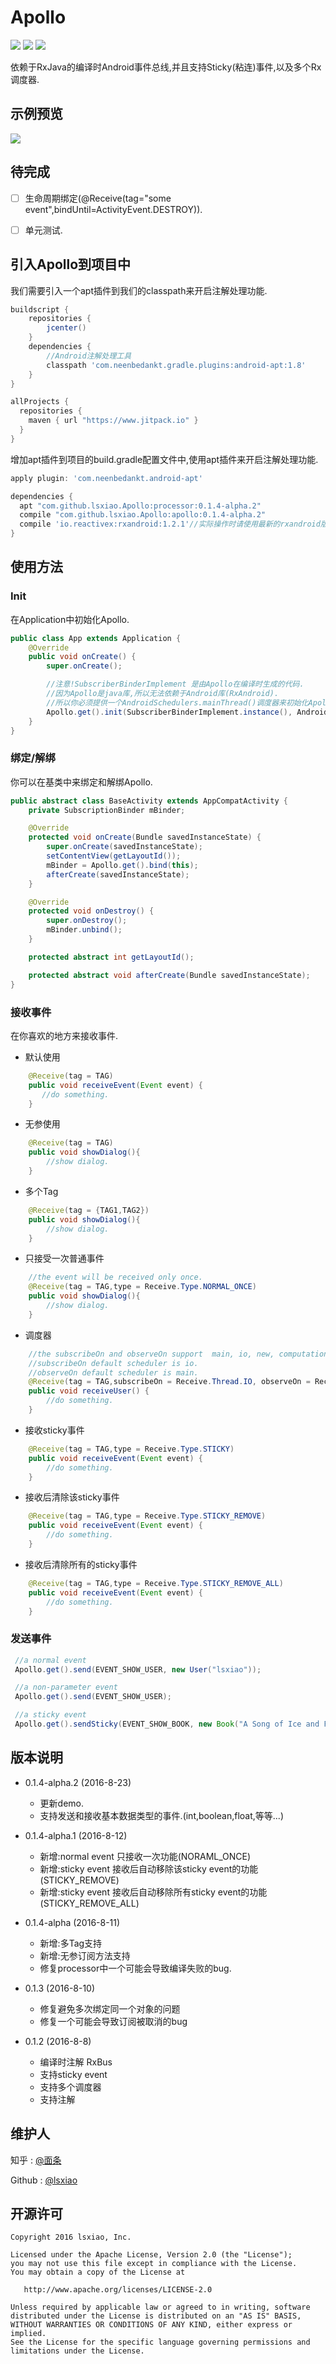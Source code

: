 # Apollo
[![](https://jitpack.io/v/lsxiao/Apollo.svg)](https://jitpack.io/#lsxiao/Apollo)
<a href="http://www.methodscount.com/?lib=com.github.lsxiao.Apollo%3Aapollo%3A0.1.2"><img src="https://img.shields.io/badge/Methods count-core: 93 | deps: 5492-e91e63.svg"/></a>
<a href="http://www.methodscount.com/?lib=com.github.lsxiao.Apollo%3Aapollo%3A0.1.2"><img src="https://img.shields.io/badge/Size-13 KB-e91e63.svg"/></a>


依赖于RxJava的编译时Android事件总线,并且支持Sticky(粘连)事件,以及多个Rx调度器.

## 示例预览
![](https://raw.githubusercontent.com/lsxiao/Apollo/master/demo.gif?raw=true)


## 待完成

- [ ] 生命周期绑定(@Receive(tag="some event",bindUntil=ActivityEvent.DESTROY)).
- [ ] 单元测试.


## 引入Apollo到项目中
我们需要引入一个apt插件到我们的classpath来开启注解处理功能.

```groovy
buildscript {
    repositories {
        jcenter()
    }
    dependencies {
        //Android注解处理工具
        classpath 'com.neenbedankt.gradle.plugins:android-apt:1.8'
    }
}

allProjects {
  repositories {
    maven { url "https://www.jitpack.io" }
  }
}
```

增加apt插件到项目的build.gradle配置文件中,使用apt插件来开启注解处理功能.

```groovy
apply plugin: 'com.neenbedankt.android-apt'

dependencies {
  apt "com.github.lsxiao.Apollo:processor:0.1.4-alpha.2"
  compile "com.github.lsxiao.Apollo:apollo:0.1.4-alpha.2"
  compile 'io.reactivex:rxandroid:1.2.1'//实际操作时请使用最新的rxandroid版本,这仅仅是一个示例.
}

```

## 使用方法

### Init
在Application中初始化Apollo.

```java
public class App extends Application {
    @Override
    public void onCreate() {
        super.onCreate();

        //注意!SubscriberBinderImplement 是由Apollo在编译时生成的代码.
        //因为Apollo是java库,所以无法依赖于Android库(RxAndroid).
        //所以你必须提供一个AndroidSchedulers.mainThread()调度器来初始化Apollo.
        Apollo.get().init(SubscriberBinderImplement.instance(), AndroidSchedulers.mainThread());
    }
}
```

### 绑定/解绑
你可以在基类中来绑定和解绑Apollo.

```java
public abstract class BaseActivity extends AppCompatActivity {
    private SubscriptionBinder mBinder;

    @Override
    protected void onCreate(Bundle savedInstanceState) {
        super.onCreate(savedInstanceState);
        setContentView(getLayoutId());
        mBinder = Apollo.get().bind(this);
        afterCreate(savedInstanceState);
    }

    @Override
    protected void onDestroy() {
        super.onDestroy();
        mBinder.unbind();
    }

    protected abstract int getLayoutId();

    protected abstract void afterCreate(Bundle savedInstanceState);
}

```

### 接收事件
在你喜欢的地方来接收事件.

- 默认使用
```java
    @Receive(tag = TAG)
    public void receiveEvent(Event event) {
       //do something.
    }
```
- 无参使用
```java
    @Receive(tag = TAG)
    public void showDialog(){
        //show dialog.
    }
```

- 多个Tag
```java
    @Receive(tag = {TAG1,TAG2})
    public void showDialog(){
        //show dialog.
    }
```

- 只接受一次普通事件
```java
    //the event will be received only once.
    @Receive(tag = TAG,type = Receive.Type.NORMAL_ONCE)
    public void showDialog(){
        //show dialog.
    }
```

- 调度器
```java
    //the subscribeOn and observeOn support  main, io, new, computation, trampoline, immediate schedulers.
    //subscribeOn default scheduler is io.
    //observeOn default scheduler is main.
    @Receive(tag = TAG,subscribeOn = Receive.Thread.IO, observeOn = Receive.Thread.MAIN)
    public void receiveUser() {
        //do something.
    }
```

- 接收sticky事件
```java
    @Receive(tag = TAG,type = Receive.Type.STICKY)
    public void receiveEvent(Event event) {
        //do something.
    }
```

- 接收后清除该sticky事件
```java
    @Receive(tag = TAG,type = Receive.Type.STICKY_REMOVE)
    public void receiveEvent(Event event) {
        //do something.
    }
```

- 接收后清除所有的sticky事件
```java
    @Receive(tag = TAG,type = Receive.Type.STICKY_REMOVE_ALL)
    public void receiveEvent(Event event) {
        //do something.
    }
```


### 发送事件

```java
 //a normal event
 Apollo.get().send(EVENT_SHOW_USER, new User("lsxiao"));

 //a non-parameter event
 Apollo.get().send(EVENT_SHOW_USER);

 //a sticky event
 Apollo.get().sendSticky(EVENT_SHOW_BOOK, new Book("A Song of Ice and Fire"));
```

## 版本说明
- 0.1.4-alpha.2 (2016-8-23)
  - 更新demo.
  - 支持发送和接收基本数据类型的事件.(int,boolean,float,等等...)


- 0.1.4-alpha.1 (2016-8-12)
  - 新增:normal event 只接收一次功能(NORAML_ONCE)
  - 新增:sticky event 接收后自动移除该sticky event的功能(STICKY_REMOVE)
  - 新增:sticky event 接收后自动移除所有sticky event的功能(STICKY_REMOVE_ALL)


- 0.1.4-alpha (2016-8-11)
  - 新增:多Tag支持
  - 新增:无参订阅方法支持
  - 修复processor中一个可能会导致编译失败的bug.


- 0.1.3 (2016-8-10)
  - 修复避免多次绑定同一个对象的问题
  - 修复一个可能会导致订阅被取消的bug


- 0.1.2 (2016-8-8)
  - 编译时注解 RxBus
  - 支持sticky event
  - 支持多个调度器
  - 支持注解




## 维护人
知乎 : [@面条](https://www.zhihu.com/people/lsxiao)

Github : [@lsxiao](https://github.com/lsxiao)


## 开源许可

    Copyright 2016 lsxiao, Inc.

    Licensed under the Apache License, Version 2.0 (the "License");
    you may not use this file except in compliance with the License.
    You may obtain a copy of the License at

       http://www.apache.org/licenses/LICENSE-2.0

    Unless required by applicable law or agreed to in writing, software
    distributed under the License is distributed on an "AS IS" BASIS,
    WITHOUT WARRANTIES OR CONDITIONS OF ANY KIND, either express or implied.
    See the License for the specific language governing permissions and
    limitations under the License.
